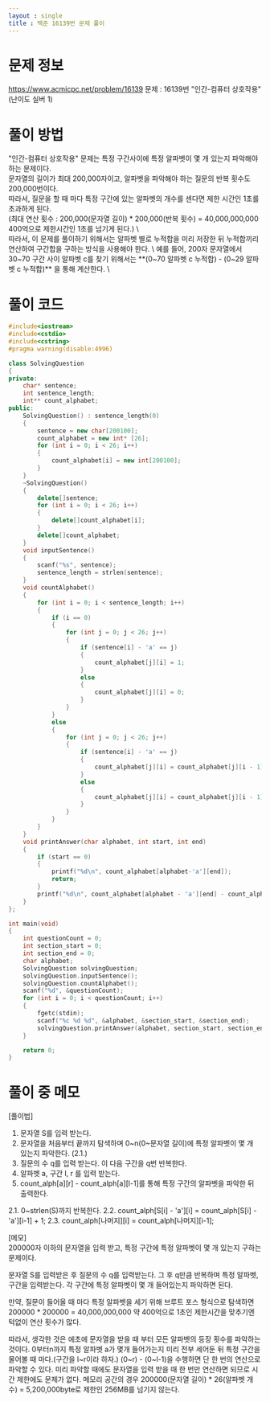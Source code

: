 ```yaml
---
layout : single
title : 백준 16139번 문제 풀이
---
```


# 문제 정보
https://www.acmicpc.net/problem/16139
문제 : 16139번 "인간-컴퓨터 상호작용" (난이도 실버 1)

# 풀이 방법
"인간-컴퓨터 상호작용" 문제는 특정 구간사이에 특정 알파벳이 몇 개 있는지 파악해야 하는 문제이다.\
문자열의 길이가 최대 200,000자이고, 알파벳을 파악해야 하는 질문의 반복 횟수도 200,000번이다. \
따라서, 질문을 할 때 마다 특정 구간에 있는 알파벳의 개수를 센다면 제한 시간인 1초를 초과하게 된다. \
(최대 연산 횟수 : 200,000(문자열 길이) * 200,000(반복 횟수) = 40,000,000,000 400억으로 제한시간인 1초를 넘기게 된다.) \ 
\
따라서, 이 문제를 풀이하기 위해서는 알파벳 별로 누적합을 미리 저장한 뒤 누적합끼리 연산하여 구간합을 구하는 방식을 사용해야 한다. \ 
예를 들어, 200자 문자열에서 30~70 구간 사이 알파벳 c를 찾기 위해서는 **(0~70 알파벳 c 누적합) - (0~29 알파벳 c 누적합)** 을 통해 계산한다. \

# 풀이 코드
```cpp
#include<iostream>
#include<cstdio>
#include<cstring>
#pragma warning(disable:4996)

class SolvingQuestion
{
private:
	char* sentence;
	int sentence_length;
	int** count_alphabet;
public:
	SolvingQuestion() : sentence_length(0)
	{
		sentence = new char[200100];
		count_alphabet = new int* [26];
		for (int i = 0; i < 26; i++)
		{
			count_alphabet[i] = new int[200100];
		}
	}
	~SolvingQuestion()
	{
		delete[]sentence;
		for (int i = 0; i < 26; i++)
		{
			delete[]count_alphabet[i];
		}
		delete[]count_alphabet;
	}
	void inputSentence()
	{
		scanf("%s", sentence);
		sentence_length = strlen(sentence);
	}
	void countAlphabet()
	{
		for (int i = 0; i < sentence_length; i++)
		{
			if (i == 0)
			{
				for (int j = 0; j < 26; j++)
				{
					if (sentence[i] - 'a' == j)
					{
						count_alphabet[j][i] = 1;
					}
					else
					{
						count_alphabet[j][i] = 0;
					}
				}
			}
			else
			{
				for (int j = 0; j < 26; j++)
				{
					if (sentence[i] - 'a' == j)
					{
						count_alphabet[j][i] = count_alphabet[j][i - 1] + 1;
					}
					else
					{
						count_alphabet[j][i] = count_alphabet[j][i - 1];
					}
				}
			}
		}
	}
	void printAnswer(char alphabet, int start, int end)
	{
		if (start == 0)
		{
			printf("%d\n", count_alphabet[alphabet-'a'][end]);
			return;
		}
		printf("%d\n", count_alphabet[alphabet - 'a'][end] - count_alphabet[alphabet - 'a'][start - 1]);
	}
};

int main(void)
{
	int questionCount = 0;
	int section_start = 0;
	int section_end = 0;
	char alphabet;
	SolvingQuestion solvingQuestion;
	solvingQuestion.inputSentence();
	solvingQuestion.countAlphabet();
	scanf("%d", &questionCount);
	for (int i = 0; i < questionCount; i++)
	{
		fgetc(stdin);
		scanf("%c %d %d", &alphabet, &section_start, &section_end);
		solvingQuestion.printAnswer(alphabet, section_start, section_end);
	}

	return 0;
}
```

# 풀이 중 메모

[풀이법]
1. 문자열 S를 입력 받는다. 
2. 문자열을 처음부터 끝까지 탐색하며 0~n(0~문자열 길이)에 특정 알파벳이 몇 개 있는지 파악한다. (2.1.) 
3. 질문의 수 q를 입력 받는다. 이 다음 구간을 q번 반복한다. 
4. 알파벳 a, 구간 l, r 를 입력 받는다. 
5. count_alph[a][r] - count_alph[a][l-1]를 통해 특정 구간의 알파벳을 파악한 뒤 출력한다. 

2.1. 0~strlen(S)까지 반복한다. 
2.2. count_alph[S[i] - 'a'][i] = count_alph[S[i] - 'a'][i-1] + 1; 
2.3. count_alph[나머지][i] = count_alph[나머지][i-1]; 

[메모] \
200000자 이하의 문자열을 입력 받고, 특정 구간에 특정 알파벳이 몇 개 있는지 구하는 문제이다. 

문자열 S를 입력받은 후 질문의 수 q를 입력받는다. 
그 후 q만큼 반복하며 특정 알파벳, 구간을 입력받는다. 
각 구간에 특정 알파벳이 몇 개 들어있는지 파악하면 된다. 

만약, 질문이 들어올 때 마다 특정 알파벳을 세기 위해 브루트 포스 형식으로 탐색하면
200000 * 200000 = 40,000,000,000 약 400억으로 1초인 제한시간을 맞추기엔 턱없이 연산 횟수가 많다.

따라서, 생각한 것은 에초에 문자열을 받을 때 부터 모든 알파벳의 등장 횟수를 파악하는 것이다.
0부터n까지 특정 알파벳 a가 몇개 들어가는지 미리 전부 세어둔 뒤 특정 구간을 물어볼 때 마다.(구간을 l~r이라 하자.)
(0\~r) - (0\~l-1)을 수행하면 단 한 번의 연산으로 파악할 수 있다.
미리 파악할 때에도 문자열을 입력 받을 때 한 번만 연산하면 되므로 시간 제한에도 문제가 없다.
메모리 공간의 경우 200000(문자열 길이) * 26(알파벳 개수) = 5,200,000byte로 제한인 256MB를 넘기지 않는다.

